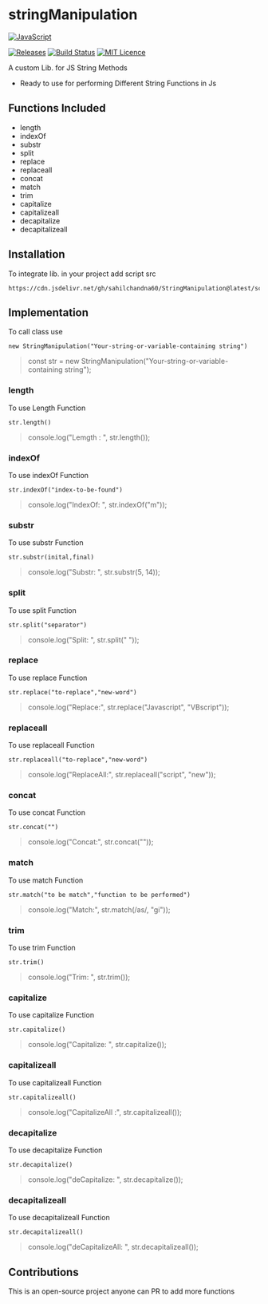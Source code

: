 # stringManipulation

[![JavaScript](https://img.shields.io/badge/javascript-%23323330.svg?style=for-the-badge&logo=javascript&logoColor=%23F7DF1E)]()

[![Releases](https://img.shields.io/github/v/release/sahilchandna60/StringManipulation)](https://github.com/sahilchandna60/StringManipulation/tree/main)
[![Build Status](https://badgen.net/badge/Build/V1.0/green?icon=github)](https://github.com/sahilchandna60/StringManipulation/releases/tag/V1.0)
[![MIT Licence](https://img.shields.io/github/license/sahilchandna60/stringmanipulation?style=plastic)](https://github.com/sahilchandna60/StringManipulation/blob/main/LICENSE)

A custom Lib. for JS String Methods
- Ready to use for performing Different String Functions in Js
## Functions Included
- length
- indexOf
- substr
- split
- replace
- replaceall
- concat
- match
- trim
- capitalize
- capitalizeall
- decapitalize
- decapitalizeall
## Installation
To integrate lib. in your project 
add script src 
```
https://cdn.jsdelivr.net/gh/sahilchandna60/StringManipulation@latest/scripts/StringManipulation.js
```
><script src="https://cdn.jsdelivr.net/gh/sahilchandna60/StringManipulation@latest/scripts/StringManipulation.js"></script>
## Implementation
To call class use
```
new StringManipulation("Your-string-or-variable-containing string")
```
>const str = new StringManipulation("Your-string-or-variable-containing string");
### length
To use Length Function 
```
str.length()
```
>console.log("Lemgth : ", str.length());
### indexOf
To use indexOf Function 
```
str.indexOf("index-to-be-found")
```
>console.log("IndexOf: ", str.indexOf("m"));
### substr
To use substr Function 
```
str.substr(inital,final)
```
>console.log("Substr: ", str.substr(5, 14));
### split
To use split Function 
```
str.split("separator")
```
>console.log("Split: ", str.split(" "));
### replace
To use replace Function 
```
str.replace("to-replace","new-word")
```
>console.log("Replace:", str.replace("Javascript", "VBscript"));
### replaceall
To use replaceall Function 
```
str.replaceall("to-replace","new-word")
```
>console.log("ReplaceAll:", str.replaceall("script", "new"));
### concat
To use concat Function 
```
str.concat("")
```
>console.log("Concat:", str.concat(""));
### match
To use match Function 
```
str.match("to be match","function to be performed")
```
>console.log("Match:", str.match(/as/, "gi"));
### trim
To use trim Function 
```
str.trim()
```
>console.log("Trim: ", str.trim());
### capitalize
To use capitalize Function 
```
str.capitalize()
```
>console.log("Capitalize: ", str.capitalize());
### capitalizeall
To use capitalizeall Function 
```
str.capitalizeall()
```
>console.log("CapitalizeAll  :", str.capitalizeall());
### decapitalize
To use decapitalize Function 
```
str.decapitalize()
```
>console.log("deCapitalize: ", str.decapitalize());
### decapitalizeall
To use decapitalizeall Function 
```
str.decapitalizeall()
```
>console.log("deCapitalizeAll: ", str.decapitalizeall());





## Contributions

This is an open-source project anyone can PR to add more functions





